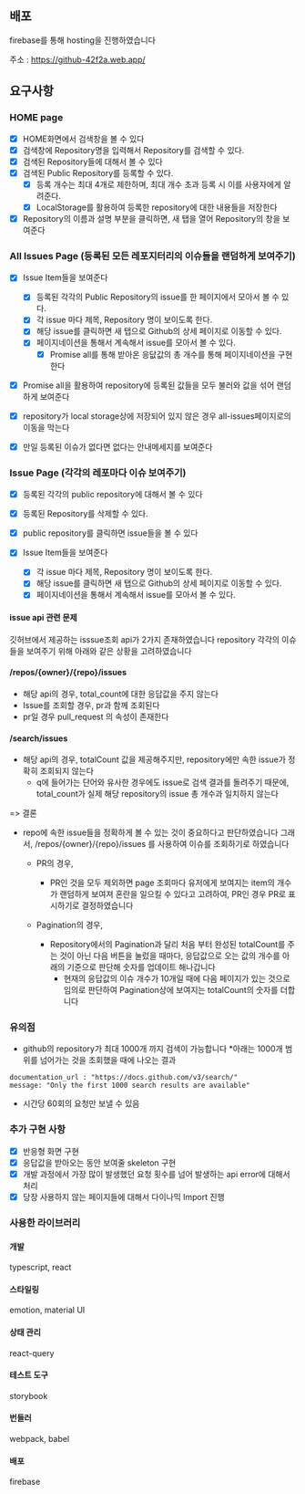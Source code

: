 ## 배포

firebase를 통해 hosting을 진행하였습니다

주소 : https://github-42f2a.web.app/

## 요구사항

### HOME page

- [x] HOME화면에서 검색창을 볼 수 있다
- [x] 검색창에 Repository명을 입력해서 Repository를 검색할 수 있다.
- [x] 검색된 Repository들에 대해서 볼 수 있다
- [x] 검색된 Public Repository를 등록할 수 있다.
  - [x] 등록 개수는 최대 4개로 제한하며, 최대 개수 초과 등록 시 이를 사용자에게 알려준다.
  - [x] LocalStorage를 활용하여 등록한 repository에 대한 내용들을 저장한다
- [x] Repository의 이름과 설명 부분을 클릭하면, 새 탭을 열어 Repository의 창을 보여준다

### All Issues Page (등록된 모든 레포지터리의 이슈들을 랜덤하게 보여주기)

- [x] Issue Item들을 보여준다

  - [x] 등록된 각각의 Public Repository의 issue를 한 페이지에서 모아서 볼 수 있다.
  - [x] 각 issue 마다 제목, Repository 명이 보이도록 한다.
  - [x] 해당 issue를 클릭하면 새 탭으로 Github의 상세 페이지로 이동할 수 있다.
  - [x] 페이지네이션을 통해서 계속해서 issue를 모아서 볼 수 있다.
    - [x] Promise all를 통해 받아온 응닶값의 총 개수를 통해 페이지네이션을 구현한다

- [x] Promise all을 활용하여 repository에 등록된 값들을 모두 불러와 값을 섞어 랜덤하게 보여준다
- [x] repository가 local storage상에 저장되어 있지 않은 경우 all-issues페이지로의 이동을 막는다
- [x] 만일 등록된 이슈가 없다면 없다는 안내메세지를 보여준다

### Issue Page (각각의 레포마다 이슈 보여주기)

- [x] 등록된 각각의 public repository에 대해서 볼 수 있다
- [x] 등록된 Repository를 삭제할 수 있다.

- [x] public repository를 클릭하면 issue들을 볼 수 있다
- [x] Issue Item들을 보여준다
  - [x] 각 issue 마다 제목, Repository 명이 보이도록 한다.
  - [x] 해당 issue를 클릭하면 새 탭으로 Github의 상세 페이지로 이동할 수 있다.
  - [x] 페이지네이션을 통해서 계속해서 issue를 모아서 볼 수 있다.

#### issue api 관련 문제

깃허브에서 제공하는 isssue조회 api가 2가지 존재하였습니다
repository 각각의 이슈들을 보여주기 위해 아래와 같은 상황을 고려하였습니다

#### /repos/{owner}/{repo}/issues

- 해당 api의 경우, total_count에 대한 응답값을 주지 않는다
- Issue를 조회할 경우, pr과 함께 조회된다
- pr일 경우 pull_request 의 속성이 존재한다

#### /search/issues

- 해당 api의 경우, totalCount 값을 제공해주지만, repository에만 속한 issue가 정확히 조회되지 않는다
  - q에 들어가는 단어와 유사한 경우에도 issue로 검색 결과를 돌려주기 때문에, total_count가 실제 해당 repository의 issue 총 개수과 일치하지 않는다

=> 결론

- repo에 속한 issue들을 정확하게 볼 수 있는 것이 중요하다고 판단하였습니다
  그래서, /repos/{owner}/{repo}/issues 를 사용하여 이슈를 조회하기로 하였습니다

  - PR의 경우,

    - PR인 것을 모두 제외하면 page 조회마다 유저에게 보여지는 item의 개수가 랜덤하게 보여져 혼란을 일으킬 수 있다고 고려하여, PR인 경우 PR로 표시하기로 결정하였습니다

  - Pagination의 경우,

    - Repository에서의 Pagination과 달리 처음 부터 완성된 totalCount를 주는 것이 아닌 다음 버튼을 눌렀을 때마다, 응답값으로 오는 값의 개수를 아래의 기준으로 판단해 숫자를 업데이트 해나갑니다
      - 현재의 응답값의 이슈 개수가 10개일 때에 다음 페이지가 있는 것으로 임의로 판단하여 Pagination상에 보여지는 totalCount의 숫자를 더합니다

### 유의점

- github의 repository가 최대 1000개 까지 검색이 가능합니다 \*아래는 1000개 범위를 넘어가는 것을 조회했을 때에 나오는 결과

```
documentation_url : "https://docs.github.com/v3/search/"
message: "Only the first 1000 search results are available"
```

- 시간당 60회의 요청만 보낼 수 있음

### 추가 구현 사항

- [x] 반응형 화면 구현
- [x] 응답값을 받아오는 동안 보여줄 skeleton 구현
- [x] 개발 과정에서 가장 많이 발생했던 요청 횟수를 넘어 발생하는 api error에 대해서 처리
- [x] 당장 사용하지 않는 페이지들에 대해서 다이나믹 Import 진행

### 사용한 라이브러리

#### 개발

typescript, react

#### 스타일링

emotion, material UI

#### 상태 관리

react-query

#### 테스트 도구

storybook

#### 번들러

webpack, babel

#### 배포

firebase

